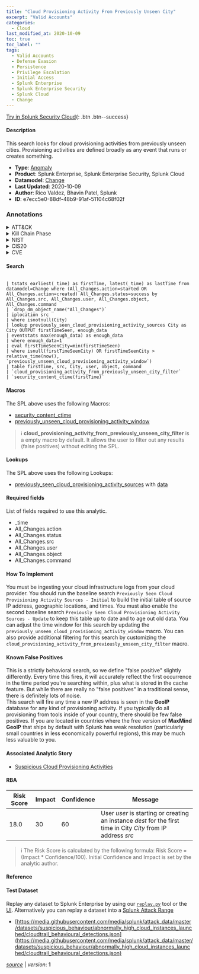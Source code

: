 ```yaml
---
title: "Cloud Provisioning Activity From Previously Unseen City"
excerpt: "Valid Accounts"
categories:
  - Cloud
last_modified_at: 2020-10-09
toc: true
toc_label: ""
tags:
  - Valid Accounts
  - Defense Evasion
  - Persistence
  - Privilege Escalation
  - Initial Access
  - Splunk Enterprise
  - Splunk Enterprise Security
  - Splunk Cloud
  - Change
---
```




[Try in Splunk Security Cloud](https://www.splunk.com/en_us/cyber-security.html){: .btn .btn--success}

#### Description

This search looks for cloud provisioning activities from previously unseen cities. Provisioning activities are defined broadly as any event that runs or creates something.

- **Type**: [Anomaly](https://github.com/splunk/security_content/wiki/Detection-Analytic-Types)
- **Product**: Splunk Enterprise, Splunk Enterprise Security, Splunk Cloud
- **Datamodel**: [Change](https://docs.splunk.com/Documentation/CIM/latest/User/Change)
- **Last Updated**: 2020-10-09
- **Author**: Rico Valdez, Bhavin Patel, Splunk
- **ID**: e7ecc5e0-88df-48b9-91af-51104c68f02f

### Annotations
<details>
  <summary>ATT&CK</summary>

<div markdown="1">

#### [ATT&CK](https://attack.mitre.org/)

| ID          | Technique   | Tactic         |
| ----------- | ----------- |--------------- |
| [T1078](https://attack.mitre.org/techniques/T1078/) | Valid Accounts | Defense Evasion, Persistence, Privilege Escalation, Initial Access |

</div>
</details>


<details>
  <summary>Kill Chain Phase</summary>

<div markdown="1">

* Actions on Objectives


</div>
</details>


<details>
  <summary>NIST</summary>

<div markdown="1">

* ID.AM



</div>
</details>

<details>
  <summary>CIS20</summary>

<div markdown="1">

* CIS 1



</div>
</details>

<details>
  <summary>CVE</summary>

<div markdown="1">


</div>
</details>


#### Search

```

| tstats earliest(_time) as firstTime, latest(_time) as lastTime from datamodel=Change where (All_Changes.action=started OR All_Changes.action=created) All_Changes.status=success by All_Changes.src, All_Changes.user, All_Changes.object, All_Changes.command 
| `drop_dm_object_name("All_Changes")` 
| iplocation src 
| where isnotnull(City) 
| lookup previously_seen_cloud_provisioning_activity_sources City as City OUTPUT firstTimeSeen, enough_data 
| eventstats max(enough_data) as enough_data 
| where enough_data=1 
| eval firstTimeSeenCity=min(firstTimeSeen) 
| where isnull(firstTimeSeenCity) OR firstTimeSeenCity > relative_time(now(), `previously_unseen_cloud_provisioning_activity_window`) 
| table firstTime, src, City, user, object, command 
| `cloud_provisioning_activity_from_previously_unseen_city_filter` 
| `security_content_ctime(firstTime)`
```

#### Macros
The SPL above uses the following Macros:
* [security_content_ctime](https://github.com/splunk/security_content/blob/develop/macros/security_content_ctime.yml)
* [previously_unseen_cloud_provisioning_activity_window](https://github.com/splunk/security_content/blob/develop/macros/previously_unseen_cloud_provisioning_activity_window.yml)

> :information_source:
> **cloud_provisioning_activity_from_previously_unseen_city_filter** is a empty macro by default. It allows the user to filter out any results (false positives) without editing the SPL.

#### Lookups
The SPL above uses the following Lookups:

* [previously_seen_cloud_provisioning_activity_sources](https://github.com/splunk/security_content/blob/develop/lookups/previously_seen_cloud_provisioning_activity_sources.yml) with [data](https://github.com/splunk/security_content/tree/develop/lookups/previously_seen_cloud_provisioning_activity_sources.csv)



#### Required fields
List of fields required to use this analytic.
* _time
* All_Changes.action
* All_Changes.status
* All_Changes.src
* All_Changes.user
* All_Changes.object
* All_Changes.command



#### How To Implement
You must be ingesting your cloud infrastructure logs from your cloud provider.  You should run the baseline search `Previously Seen Cloud Provisioning Activity Sources - Initial` to build the initial table of source IP address, geographic locations, and times. You must also enable the second baseline search `Previously Seen Cloud Provisioning Activity Sources - Update` to keep this table up to date and to age out old data. You can adjust the time window for this search by updating the `previously_unseen_cloud_provisioning_activity_window` macro. You can also provide additional filtering for this search by customizing the `cloud_provisioning_activity_from_previously_unseen_city_filter` macro.
#### Known False Positives
This is a strictly behavioral search, so we define &#34;false positive&#34; slightly differently. Every time this fires, it will accurately reflect the first occurrence in the time period you&#39;re searching within, plus what is stored in the cache feature. But while there are really no &#34;false positives&#34; in a traditional sense, there is definitely lots of noise.\
 This search will fire any time a new IP address is seen in the **GeoIP** database for any kind of provisioning activity. If you typically do all provisioning from tools inside of your country, there should be few false positives. If you are located in countries where the free version of **MaxMind GeoIP** that ships by default with Splunk has weak resolution (particularly small countries in less economically powerful regions), this may be much less valuable to you.

#### Associated Analytic Story
* [Suspicious Cloud Provisioning Activities](/stories/suspicious_cloud_provisioning_activities)




#### RBA

| Risk Score  | Impact      | Confidence   | Message      |
| ----------- | ----------- |--------------|--------------|
| 18.0 | 30 | 60 | User $user$ is starting or creating an instance $dest$ for the first time in City $City$ from IP address $src$ |


> :information_source:
> The Risk Score is calculated by the following formula: Risk Score = (Impact * Confidence/100). Initial Confidence and Impact is set by the analytic author.


#### Reference


#### Test Dataset
Replay any dataset to Splunk Enterprise by using our [`replay.py`](https://github.com/splunk/attack_data#using-replaypy) tool or the [UI](https://github.com/splunk/attack_data#using-ui).
Alternatively you can replay a dataset into a [Splunk Attack Range](https://github.com/splunk/attack_range#replay-dumps-into-attack-range-splunk-server)

* [https://media.githubusercontent.com/media/splunk/attack_data/master/datasets/suspicious_behaviour/abnormally_high_cloud_instances_launched/cloudtrail_behavioural_detections.json](https://media.githubusercontent.com/media/splunk/attack_data/master/datasets/suspicious_behaviour/abnormally_high_cloud_instances_launched/cloudtrail_behavioural_detections.json)



[*source*](https://github.com/splunk/security_content/tree/develop/detections/cloud/cloud_provisioning_activity_from_previously_unseen_city.yml) \| *version*: **1**
